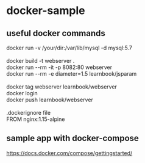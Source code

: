 # docker-sample

## useful docker commands
docker run -v /your/dir:/var/lib/mysql -d mysql:5.7 <br/>
<br/>
docker build -t webserver . <br/>
docker run --rm -it -p 8082:80 webserver <br/>
docker run --rm -e diameter=1.5 learnbook/jsparam <br/>
<br/>
docker tag webserver learnbook/webserver <br/>
docker login <br/>
docker push learnbook/webserver <br/>
<br/>
.dockerignore file <br/>
FROM nginx:1.15-alpine <br/>

## sample app with docker-compose 
https://docs.docker.com/compose/gettingstarted/
